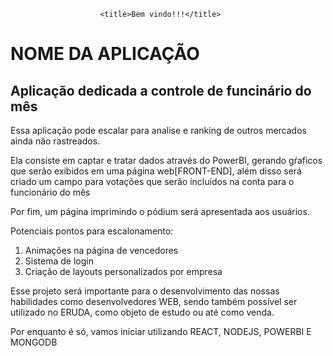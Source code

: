                         <title>Bem vindo!!!</title>

<h1>NOME DA APLICAÇÃO</h1>
<h2>Aplicação dedicada a controle de funcinário do mês</h2>
<p> Essa aplicação pode escalar para analise e ranking de outros mercados ainda não rastreados.</p>
<p> Ela consiste em captar e tratar dados através do PowerBI, gerando gŕaficos que serão exibidos em uma página web[FRONT-END], além disso será criado um campo para votações que serão incluídos na conta para o funcionário do mês</p>
<p> Por fim, um página imprimindo o pódium será apresentada aos usuários.</p>

<p> Potenciais pontos para escalonamento:</p>
<ol>
<li>Animações na página de vencedores</li>
<li>Sistema de login</li>
<li>Criação de layouts personalizados por empresa</li>
</ol>
<p>Esse projeto será importante para o desenvolvimento das nossas habilidades como desenvolvedores WEB, sendo também possível ser utilizado no ERUDA, como objeto de estudo ou até como venda. </p>
<p>Por enquanto é só, vamos iniciar utilizando REACT, NODEJS, POWERBI E MONGODB</p>

